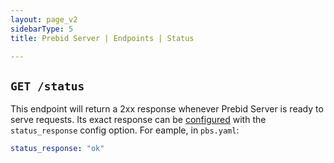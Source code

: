 ```yaml
---
layout: page_v2
sidebarType: 5
title: Prebid Server | Endpoints | Status

---
```


## `GET /status`

This endpoint will return a 2xx response whenever Prebid Server is ready to serve requests.
Its exact response can be [configured](../developers/configuration.html) with the `status_response`
config option. For eample, in `pbs.yaml`:

```yaml
status_response: "ok"
```
